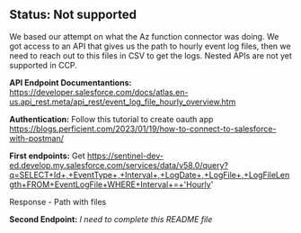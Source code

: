 <h2>Status: Not supported</h2>

We based our attempt on what the Az function connector was doing. We got access to an API that gives us the path to hourly event log files, then we need to reach out to this files in CSV to get the logs. 
Nested APIs are not yet supported in CCP.

**API Endpoint Documentantions:** https://developer.salesforce.com/docs/atlas.en-us.api_rest.meta/api_rest/event_log_file_hourly_overview.htm

**Authentication:** Follow this tutorial to create oauth app https://blogs.perficient.com/2023/01/19/how-to-connect-to-salesforce-with-postman/

**First endpoints:** Get https://sentinel-dev-ed.develop.my.salesforce.com/services/data/v58.0/query?q=SELECT+Id+,+EventType+,+Interval+,+LogDate+,+LogFile+,+LogFileLength+FROM+EventLogFile+WHERE+Interval+=+'Hourly'

Response - Path with files

**Second Endpoint:** *I need to complete this README file*


